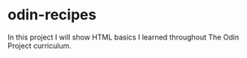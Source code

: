 # odin-recipes

In this project I will show HTML basics I learned throughout The Odin Project curriculum.